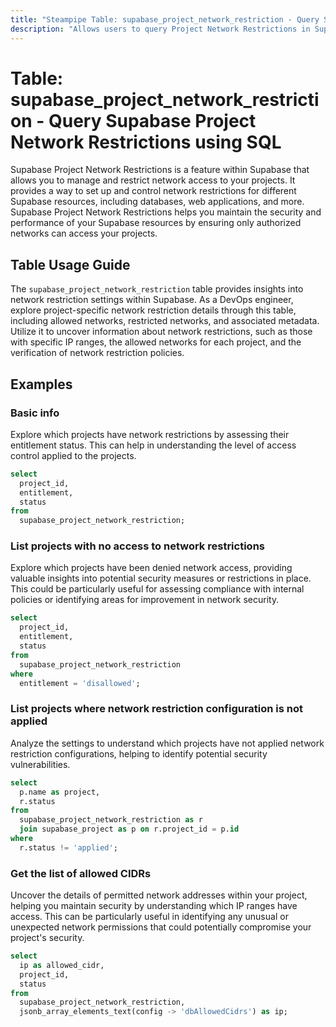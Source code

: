 ```yaml
---
title: "Steampipe Table: supabase_project_network_restriction - Query Supabase Project Network Restrictions using SQL"
description: "Allows users to query Project Network Restrictions in Supabase, providing insights into network restriction settings for each project."
---
```


# Table: supabase_project_network_restriction - Query Supabase Project Network Restrictions using SQL

Supabase Project Network Restrictions is a feature within Supabase that allows you to manage and restrict network access to your projects. It provides a way to set up and control network restrictions for different Supabase resources, including databases, web applications, and more. Supabase Project Network Restrictions helps you maintain the security and performance of your Supabase resources by ensuring only authorized networks can access your projects.

## Table Usage Guide

The `supabase_project_network_restriction` table provides insights into network restriction settings within Supabase. As a DevOps engineer, explore project-specific network restriction details through this table, including allowed networks, restricted networks, and associated metadata. Utilize it to uncover information about network restrictions, such as those with specific IP ranges, the allowed networks for each project, and the verification of network restriction policies.

## Examples

### Basic info
Explore which projects have network restrictions by assessing their entitlement status. This can help in understanding the level of access control applied to the projects.

```sql
select
  project_id,
  entitlement,
  status
from
  supabase_project_network_restriction;
```

### List projects with no access to network restrictions
Explore which projects have been denied network access, providing valuable insights into potential security measures or restrictions in place. This could be particularly useful for assessing compliance with internal policies or identifying areas for improvement in network security.

```sql
select
  project_id,
  entitlement,
  status
from
  supabase_project_network_restriction
where
  entitlement = 'disallowed';
```

### List projects where network restriction configuration is not applied
Analyze the settings to understand which projects have not applied network restriction configurations, helping to identify potential security vulnerabilities.

```sql
select
  p.name as project,
  r.status
from
  supabase_project_network_restriction as r
  join supabase_project as p on r.project_id = p.id
where
  r.status != 'applied';
```

### Get the list of allowed CIDRs
Uncover the details of permitted network addresses within your project, helping you maintain security by understanding which IP ranges have access. This can be particularly useful in identifying any unusual or unexpected network permissions that could potentially compromise your project's security.

```sql
select
  ip as allowed_cidr,
  project_id,
  status
from
  supabase_project_network_restriction,
  jsonb_array_elements_text(config -> 'dbAllowedCidrs') as ip;
```